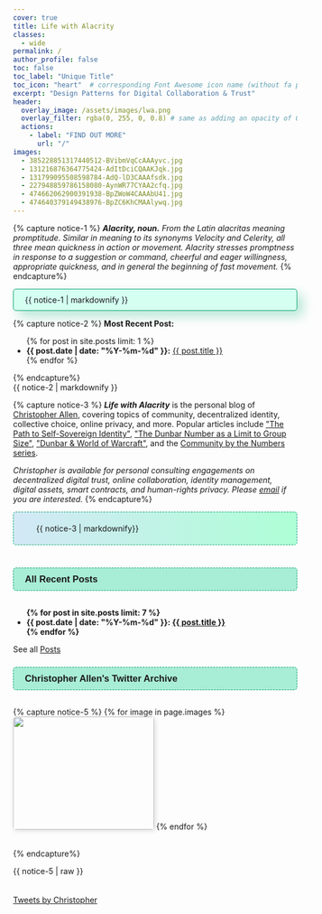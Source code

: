 ```yaml
---
cover: true
title: Life with Alacrity
classes:
  - wide
permalink: /
author_profile: false
toc: false
toc_label: "Unique Title"
toc_icon: "heart"  # corresponding Font Awesome icon name (without fa prefix)
excerpt: "Design Patterns for Digital Collaboration & Trust"
header:
  overlay_image: /assets/images/lwa.png
  overlay_filter: rgba(0, 255, 0, 0.8) # same as adding an opacity of 0.5 to a black background  
  actions:
    - label: "FIND OUT MORE"
      url: "/"   
images:
  - 385228851317440512-BVibmVqCcAAAyvc.jpg
  - 131216876364775424-AdItDciCQAAKJqk.jpg
  - 131799095508598784-AdQ-lD3CAAAfsdk.jpg
  - 227948859786158080-AynWR77CYAA2cfq.jpg
  - 474662062900391938-BpZWoW4CAAAbU41.jpg
  - 474640379149438976-BpZC6KhCMAAlywq.jpg
---
```

<style>
@media screen and (min-width: 80em) {
  .sidebar {
    display: none;
}

#main {
    margin-left: -50px;
}
}
@media screen and (max-width: 42em) {
  .sidebar {
    display: none;
}
}
.post-recent{
    margin-left: -40px;
}
.post-list {
    list-style: none;
    display: grid;
    grid-template-columns: repeat(2, 1fr); /* Three columns with equal width */
    gap: 20px; /* Gap between grid items */
}

.post-box {
    border: 1px dashed #05A069;
    padding: 10px;
    box-sizing: border-box;
    border-radius: 5px;
    background-color: #e9fff8;
    box-shadow: 2px 2px 8px #b6e7d6;
}
.post-box a{
    text-decoration: none;
    color: #05A069;
    font-weight: bolder;
}
.post-box summary{
    color: #05A069;
    font-size: 20px;
}
/* Media query for tablets */
@media (max-width: 768px) {
    .post-list {
        grid-template-columns: repeat(2, 1fr);
    }
}

/* Media query for mobile */
@media (max-width: 480px) {
    .post-list {
        grid-template-columns: 1fr;
    }
}

.image-timeline:nth-child(n){
    margin: 0px 0px 20px 0px;
    border-radius: 5px;
    box-shadow: 2px 2px 8px #dadada;
}
.recent-post__text, .image-author{
    font-family: sans-serif;
    background-color: #a8edd5;
    border: 1px dashed #05A069;
    padding: 10px 20px 10px 20px;
    margin-bottom: 30px;
    border-radius: 5px;
}
.definition{
    background-color: rgb(212, 255, 241);
    padding: 10px 20px 10px 20px;
    border: 1px solid #05A069;
    box-shadow: 10px 10px 20px #b6e7d6;
    border-radius: 5px;
}
.about_website{
    background: linear-gradient(to right, #d3e8f6, #aeffd6); /* You can adjust the color stops as needed */
    padding: 20px 40px 20px 40px;
    border-radius: 5px;
    box-sizing:10px 10px 20px #b6e7d6 ;
    margin-bottom: 40px;
    border: 1px dashed #05A069;
}
</style>
{% capture notice-1 %}
 ___Alacrity, noun.__ From the Latin alacritas meaning promptitude. Similar in meaning to its synonyms Velocity and Celerity, all three mean quickness in action or movement. Alacrity stresses promptness in response to a suggestion or command, cheerful and eager willingness, appropriate quickness, and in general the beginning of fast movement._
{% endcapture%}

<div class="definition">{{ notice-1 | markdownify }}</div>

{% capture notice-2 %}
<b>Most Recent Post:</b>
<ul>
{% for post in site.posts limit: 1 %}
<li><b>{{ post.date | date: "%Y-%m-%d" }}:</b> <a href="{{ post.url }}">{{ post.title }}</a></li>
{% endfor %}
</ul>
{% endcapture%}

<div class="notice--success">{{ notice-2 | markdownify }}</div>


{% capture notice-3 %}
***Life with Alacrity*** is the personal blog of [Christopher Allen](/about/), covering topics of community, decentralized identity, collective choice, online privacy, and more. Popular articles include ["The Path to Self-Sovereign Identity"](https://www.lifewithalacrity.com/article/the-path-to-self-soverereign-identity/), ["The Dunbar Number as a Limit to Group Size"](https://www.lifewithalacrity.com/article/the-dunbar-number-as-a-limit-to-group-sizes/), ["Dunbar & World of Warcraft"](https://www.lifewithalacrity.com/article/dunbar-world-of-warcraft/), and the [Community by the Numbers series](https://www.lifewithalacrity.com/tags/#community-by-the-numbers).

_Christopher is available for personal consulting engagements on decentralized digital trust, online collaboration, identity management, digital assets, smart contracts, and human-rights privacy. Please [email](mailto:ChristopherA@LifeWithAlacrity.com) if you are interested._
{% endcapture%}

<div class="notice--info about_website introduction">{{ notice-3 | markdownify}}</div>


<h3 class="recent-post__text">All Recent Posts</h3>


<ul style="font-weight: bold">
{% for post in site.posts limit: 7 %}
<li><b>{{ post.date | date: "%Y-%m-%d" }}:</b> <a href="{{ post.url | relative_url }}">{{ post.title }}</a></li>
{% endfor %}
</ul>


See all [Posts](/posts/) <i style="color: #05A069;" class="far fa-eye"></i>

<h3 class="image-author">Christopher Allen's Twitter Archive</h3>
{% capture notice-5 %}
{% for image in page.images %}
    <img class="image-timeline" width="250px" height="200px"  src="./twitterarchive/ChristopherA/tweets_media/{{ image }}" />
{% endfor %}

{% endcapture%}
<div class="twitter-timeline">{{ notice-5 | raw }}</div>



<br>
<br>
<a class="twitter-timeline" data-lang="en" data-width="auto" data-height="500px" data-tweet-limit="3" data-theme="dark" href="https://twitter.com/ChristopherA?ref_src=twsrc%5Etfw">Tweets by Christopher </a>

